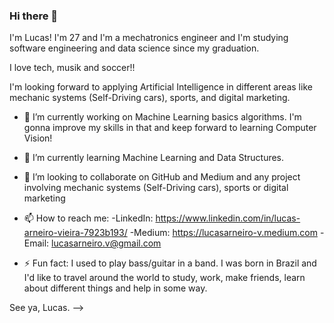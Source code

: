 ### Hi there 👋

I'm Lucas! I'm 27 and I'm a mechatronics engineer and I'm studying software engineering and data science since my graduation.

I love tech, musik and soccer!!

I'm looking forward to applying Artificial Intelligence in different areas like mechanic systems (Self-Driving cars), sports, and digital marketing.

- 🔭 I’m currently working on Machine Learning basics algorithms. I'm gonna improve my skills in that and keep forward to learning Computer Vision!

- 🌱 I’m currently learning Machine Learning and Data Structures.

- 👯 I’m looking to collaborate on GitHub and Medium and any project involving mechanic systems (Self-Driving cars), sports or digital marketing

- 📫 How to reach me: 
  -LinkedIn: https://www.linkedin.com/in/lucas-arneiro-vieira-7923b193/ 
  -Medium: https://lucasarneiro-v.medium.com
  -Email: lucasarneiro.v@gmail.com
  

- ⚡ Fun fact: I used to play bass/guitar in a band. I was born in Brazil and I'd like to travel around the world to study, work, make friends, learn about different things and help in some way.

See ya,
  Lucas.
-->
